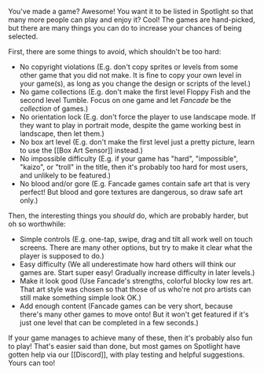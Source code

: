 You've made a game? Awesome! You want it to be listed in Spotlight so that many more people can play and enjoy it? Cool! The games are hand-picked, but there are many things you can do to increase your chances of being selected.

First, there are some things to avoid, which shouldn't be too hard:

- No copyright violations (E.g. don't copy sprites or levels from some other game that you did not make. It is fine to copy your own level in your game(s), as long as you change the design or scripts of the level.)
- No game collections (E.g. don't make the first level Floppy Fish and the second level Tumble. Focus on one game and let *Fancade* be the *collection* of games.)
- No orientation lock (E.g. don't force the player to use landscape mode. If they want to play in portrait mode, despite the game working best in landscape, then let them.)
- No box art level (E.g. don't make the first level just a pretty picture, learn to use the [[Box Art Sensor]] instead.)
- No impossible difficulty (E.g. if your game has "hard", "impossible", "kaizo", or "troll" in the title, then it's probably too hard for most users, and unlikely to be featured.)
- No blood and/or gore (E.g. Fancade games contain safe art that is very perfect! But blood and gore textures are dangerous, so draw safe art only.)

Then, the interesting things you *should* do, which are probably harder, but oh so worthwhile:

- Simple controls (E.g. one-tap, swipe, drag and tilt all work well on touch screens. There are many other options, but try to make it clear what the player is supposed to do.)
- Easy difficulty (We all underestimate how hard others will think our games are. Start super easy! Gradually increase difficulty in later levels.)
- Make it look good (Use Fancade's strengths, colorful blocky low res art. That art style was chosen so that those of us who're not pro artists can still make something simple look OK.)
- Add enough content (Fancade games can be very short, because there's many other games to move onto! But it won't get featured if it's just one level that can be completed in a few seconds.)

If your game manages to achieve many of these, then it's probably also fun to play! That's easier said than done, but most games on Spotlight have gotten help via our [[Discord]], with play testing and helpful suggestions. Yours can too!
